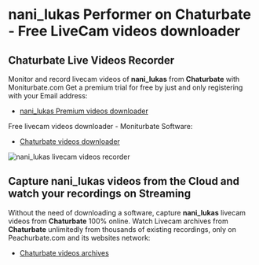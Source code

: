 # nani_lukas Performer on Chaturbate - Free LiveCam videos downloader

## Chaturbate Live Videos Recorder

Monitor and record livecam videos of **nani_lukas** from **Chaturbate** with Moniturbate.com
Get a premium trial for free by just and only registering with your Email address:
* [nani_lukas Premium videos downloader](https://moniturbate.com/request-demo-licence-key.html)

Free livecam videos downloader - Moniturbate Software:
* [Chaturbate videos downloader](https://moniturbate.com/moniturbate-download-software.html)

![nani_lukas livecam videos recorder](https://peachurnet.com/templates/moniturbate-software.png)


## Capture nani_lukas videos from the Cloud and watch your recordings on Streaming

Without the need of downloading a software, capture **nani_lukas** livecam videos from **Chaturbate** 100% online.
Watch Livecam archives from **Chaturbate** unlimitedly from thousands of existing recordings, only on Peachurbate.com and its websites network:
* [Chaturbate videos archives](https://peachurnet.com/)